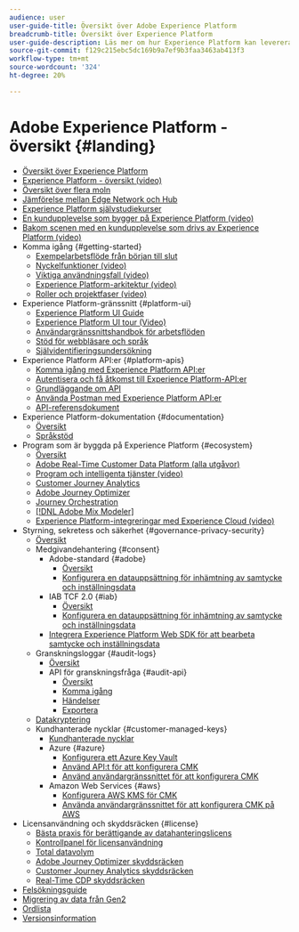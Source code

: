 ```yaml
---
audience: user
user-guide-title: Översikt över Adobe Experience Platform
breadcrumb-title: Översikt över Experience Platform
user-guide-description: Läs mer om hur Experience Platform kan leverera personaliserade upplevelser till era kunder i realtid med användarhandböcker, dokumentation och självstudiekurser.
source-git-commit: f129c215ebc5dc169b9a7ef9b3faa3463ab413f3
workflow-type: tm+mt
source-wordcount: '324'
ht-degree: 20%

---
```



# Adobe Experience Platform - översikt {#landing}

* [Översikt över Experience Platform](home.md)
* [Experience Platform - översikt (video)](video/platform-overview.md)
* [Översikt över flera moln](multi-cloud.md)
* [Jämförelse mellan Edge Network och Hub](./edge-and-hub-comparison.md)
* [Experience Platform självstudiekurser](https://experienceleague.adobe.com/docs/platform-learn/tutorials/overview.html?lang=sv-SE)
* [En kundupplevelse som bygger på Experience Platform (video)](video/customer-experience.md)
* [Bakom scenen med en kundupplevelse som drivs av Experience Platform (video)](video/customer-experience-bts.md)
* Komma igång {#getting-started}
   * [Exempelarbetsflöde från början till slut](end-to-end-tutorial.md)
   * [Nyckelfunktioner (video)](video/key-capabilities.md)
   * [Viktiga användningsfall (video)](video/platform-use-cases.md)
   * [Experience Platform-arkitektur (video)](video/platform-architecture.md)
   * [Roller och projektfaser (video)](video/roles-project-phases.md)
* Experience Platform-gränssnitt {#platform-ui}
   * [Experience Platform UI Guide](ui-guide.md)
   * [Experience Platform UI tour (Video)](video/platform-ui.md)
   * [Användargränssnittshandbok för arbetsflöden](workflows.md)
   * [Stöd för webbläsare och språk](browser-language-support.md)
   * [Självidentifieringsundersökning](self-identification.md)
* Experience Platform API:er {#platform-apis}
   * [Komma igång med Experience Platform API:er](api-guide.md)
   * [Autentisera och få åtkomst till Experience Platform-API:er](api-authentication.md)
   * [Grundläggande om API](api-fundamentals.md)
   * [Använda Postman med Experience Platform API:er](postman.md)
   * [API-referensdokument](https://www.adobe.com/go/platform-api-reference-en)
* Experience Platform-dokumentation {#documentation}
   * [Översikt](documentation/overview.md)
   * [Språkstöd](documentation/language-support.md)
* Program som är byggda på Experience Platform {#ecosystem}
   * [Översikt](application-services.md)
   * [Adobe Real-Time Customer Data Platform (alla utgåvor)](https://experienceleague.adobe.com/docs/real-time-customer-data-platform.html?lang=sv-SE)
   * [Program och intelligenta tjänster (video)](video/application-intelligent-services.md)
   * [Customer Journey Analytics](https://experienceleague.adobe.com/docs/customer-journey-analytics.html?lang=sv-SE)
   * [Adobe Journey Optimizer](https://experienceleague.adobe.com/docs/journey-optimizer.html?lang=sv-SE)
   * [Journey Orchestration](https://experienceleague.adobe.com/docs/journey-orchestration.html?lang=sv-SE)
   * [[!DNL Adobe Mix Modeler]](https://experienceleague.adobe.com/docs/mix-modeler.html?lang=sv-SE)
   * [Experience Platform-integreringar med Experience Cloud (video)](video/experience-cloud-integrations.md)
* Styrning, sekretess och säkerhet {#governance-privacy-security}
   * [Översikt](./governance-privacy-security/overview.md)
   * Medgivandehantering {#consent}
      * Adobe-standard {#adobe}
         * [Översikt](./governance-privacy-security/consent/adobe/overview.md)
         * [Konfigurera en datauppsättning för inhämtning av samtycke och inställningsdata](./governance-privacy-security/consent/adobe/dataset.md)
      * IAB TCF 2.0 {#iab}
         * [Översikt](./governance-privacy-security/consent/iab/overview.md)
         * [Konfigurera en datauppsättning för inhämtning av samtycke och inställningsdata](./governance-privacy-security/consent/iab/dataset.md)
      * [Integrera Experience Platform Web SDK för att bearbeta samtycke och inställningsdata](./governance-privacy-security/consent/sdk.md)
   * Granskningsloggar {#audit-logs}
      * [Översikt](./governance-privacy-security/audit-logs/overview.md)
      * API för granskningsfråga {#audit-api}
         * [Översikt](./governance-privacy-security/audit-logs/api/overview.md)
         * [Komma igång](./governance-privacy-security/audit-logs/api/getting-started.md)
         * [Händelser](./governance-privacy-security/audit-logs/api/events.md)
         * [Exportera](./governance-privacy-security/audit-logs/api/export.md)
   * [Datakryptering](./governance-privacy-security/encryption.md)
   * Kundhanterade nycklar {#customer-managed-keys}
      * [Kundhanterade nycklar](./governance-privacy-security/customer-managed-keys/overview.md)
      * Azure {#azure}
         * [Konfigurera ett Azure Key Vault](./governance-privacy-security/customer-managed-keys/azure/azure-key-vault-config.md)
         * [Använd API:t för att konfigurera CMK](./governance-privacy-security/customer-managed-keys/azure/api-set-up.md)
         * [Använd användargränssnittet för att konfigurera CMK](./governance-privacy-security/customer-managed-keys/azure/ui-set-up.md)
      * Amazon Web Services {#aws}
         * [Konfigurera AWS KMS för CMK](./governance-privacy-security/customer-managed-keys/aws/configure-kms.md)
         * [Använda användargränssnittet för att konfigurera CMK på AWS](./governance-privacy-security/customer-managed-keys/aws/ui-set-up.md)
* Licensanvändning och skyddsräcken {#license}
   * [Bästa praxis för berättigande av datahanteringslicens](./license-usage-and-guardrails/data-management-best-practices.md)
   * [Kontrollpanel för licensanvändning](./license-usage-and-guardrails/license-usage-dashboard.md)
   * [Total datavolym](./license-usage-and-guardrails/total-data-volume.md)
   * [Adobe Journey Optimizer skyddsräcken](https://experienceleague.adobe.com/docs/journey-optimizer/using/get-started/guardrails.html?lang=sv-SE)
   * [Customer Journey Analytics skyddsräcken](https://experienceleague.adobe.com/docs/analytics-platform/using/cja-admin/guardrails.html?lang=sv-SE)
   * [Real-Time CDP skyddsräcken](https://experienceleague.adobe.com/docs/experience-platform/rtcdp/guardrails/overview.html?lang=sv-SE)
* [Felsökningsguide](troubleshooting.md)
* [Migrering av data från Gen2](adls2-gen2-migration.md)
* [Ordlista](glossary.md)
* [Versionsinformation](https://experienceleague.adobe.com/sv/docs/experience-platform/release-notes/latest)
